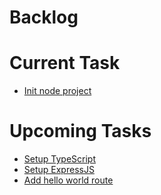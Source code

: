 # Backlog

# Current Task

- [Init node project](./init-node-project.md)

# Upcoming Tasks

- [Setup TypeScript](./setup-typescript.md)
- [Setup ExpressJS](./setup-expressjs.md)
- [Add hello world route](./add-hello-world-route.md)
